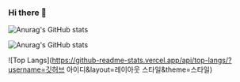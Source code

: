 ### Hi there 👋

![Anurag's GitHub stats](https://github-readme-stats.vercel.app/api?username=kimz1121&show_icons=true&theme=shades-of-purple&count_private=true)

![Anurag's GitHub stats](https://github-readme-stats.vercel.app/api?username=kimz1121&count_private=true)

![Top Langs](https://github-readme-stats.vercel.app/api/top-langs/?username=깃허브 아이디&layout=레이아웃 스타일&theme=스타일)

<!--
**kimz1121/kimz1121** is a ✨ _special_ ✨ repository because its `README.md` (this file) appears on your GitHub profile.

Here are some ideas to get you started:

- 🔭 I’m currently working on ...
- 🌱 I’m currently learning ...
- 👯 I’m looking to collaborate on ...
- 🤔 I’m looking for help with ...
- 💬 Ask me about ...
- 📫 How to reach me: ...
- 😄 Pronouns: ...
- ⚡ Fun fact: ...
-->
